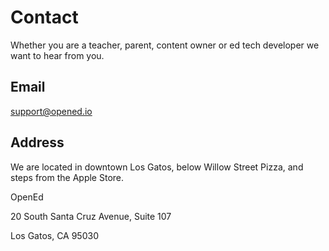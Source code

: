 Contact
=======
Whether you are a teacher, parent, content owner or ed tech developer we want to hear from you. 

Email
-----
[support@opened.io](support@opened.io)

Address
-------
We are located in downtown Los Gatos, below Willow Street Pizza, and steps from the Apple Store.  

OpenEd

20 South Santa Cruz Avenue, Suite 107

Los Gatos, CA 95030

